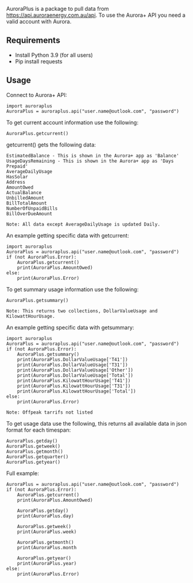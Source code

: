 AuroraPlus is a package to pull data from https://api.auroraenergy.com.au/api. To use the Aurora+ API you need a valid account with Aurora.

## Requirements
- Install Python 3.9 (for all users)
- Pip install requests

## Usage

Connect to Aurora+ API:

    import auroraplus
    AuroraPlus = auroraplus.api("user.name@outlook.com", "password")

To get current account information use the following:

    AuroraPlus.getcurrent()

getcurrent() gets the following data:

    EstimatedBalance - This is shown in the Aurora+ app as 'Balance'
    UsageDaysRemaining - This is shown in the Aurora+ app as 'Days Prepaid'
    AverageDailyUsage
    HasSolar
    Address
    AmountOwed
    ActualBalance
    UnbilledAmount
    BillTotalAmount
    NumberOfUnpaidBills
    BillOverDueAmount
    
    Note: All data except AverageDailyUsage is updated Daily.

An example getting specific data with getcurrent:

    import auroraplus
    AuroraPlus = auroraplus.api("user.name@outlook.com", "password")
    if (not AuroraPlus.Error):
        AuroraPlus.getcurrent()
        print(AuroraPlus.AmountOwed)
    else:
        print(AuroraPlus.Error)
        
To get summary usage information use the following:

    AuroraPlus.getsummary()
    
    Note: This returns two collections, DollarValueUsage and KilowattHourUsage.
    
An example getting specific data with getsummary:

    import auroraplus
    AuroraPlus = auroraplus.api("user.name@outlook.com", "password")
    if (not AuroraPlus.Error):
        AuroraPlus.getsummary()
        print(AuroraPlus.DollarValueUsage['T41'])
        print(AuroraPlus.DollarValueUsage['T31'])
        print(AuroraPlus.DollarValueUsage['Other'])
        print(AuroraPlus.DollarValueUsage['Total'])
        print(AuroraPlus.KilowattHourUsage['T41'])
        print(AuroraPlus.KilowattHourUsage['T31'])
        print(AuroraPlus.KilowattHourUsage['Total'])
    else:
        print(AuroraPlus.Error)
        
    Note: Offpeak tarrifs not listed

To get usage data use the following, this returns all available data in json format for each timespan:

    AuroraPlus.getday()
    AuroraPlus.getweek()
    AuroraPlus.getmonth()
    AuroraPlus.getquarter()
    AuroraPlus.getyear()

Full example:

    AuroraPlus = auroraplus.api("user.name@outlook.com", "password")
    if (not AuroraPlus.Error):
        AuroraPlus.getcurrent()
        print(AuroraPlus.AmountOwed)
        
        AuroraPlus.getday()
        print(AuroraPlus.day)
        
        AuroraPlus.getweek()
        print(AuroraPlus.week)
        
        AuroraPlus.getmonth()
        print(AuroraPlus.month
        
        AuroraPlus.getyear()
        print(AuroraPlus.year)
    else:
        print(AuroraPlus.Error)